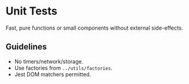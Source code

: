 # Unit Tests

Fast, pure functions or small components without external side-effects.

## Guidelines

- No timers/network/storage.
- Use factories from `../utils/factories`.
- Jest DOM matchers permitted.
